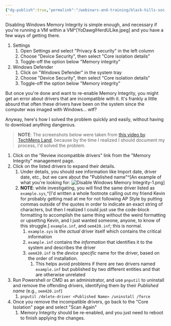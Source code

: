 ```yaml
---
{"dg-publish":true,"permalink":"/webinars-and-training/black-hills-soc-core/labs/disable-windows-memory-integrity/","tags":["VM"],"noteIcon":""}
---
```


Disabling Windows Memory Integrity is simple enough, and necessary if you're running a VM within a VM^[YoDawgIHerdULike.jpeg] and you have a few ways of getting there.
1. Settings
	1. Open Settings and select "Privacy & security" in the left column
	2. Choose "Device Security", then select "Core isolation details"
	3. Toggle-off the option below "Memory integrity"
2. Windows Defender
	1. Click on "Windows Defender" in the system tray
	2. Choose "Device Security", then select "Core isolation details"
	3. Toggle-off the option below "Memory integrity"

But once you're done and want to re-enable Memory Integrity, you might get an error about drivers that are incompatible with it. It's frankly a little absurd that often these drivers have been on the system since the computer was imaged with Windows... wtf?

Anyway, here's how I solved the problem quickly and easily, without having to download anything dangerous.

> **NOTE**: The screenshots below were taken from [this video by TechMens Land](https://www.youtube.com/watch?v=5_IBEGLRdLI), because by the time I realized I should document my process, I'd solved the problem.

1. Click on the "Review incompatible drivers" link from the "Memory Integrity" management page.
2. Click on the listed drivers to expand their details.
	1. Under details, you should see information like Import date, driver date, etc., but we care about the "Published name"^[An example of what you're looking for: ![Disable Windows Memory Integrity-1.png](/img/user/Attachments/Disable%20Windows%20Memory%20Integrity-1.png)]
	2. **NOTE**: while investigating, you will find the same driver listed as `example.sys`,^[I'd written a whole footnote calling out my friend Kevin for probably getting mad at me for not following AP Style by putting commas outside of the quotes in order to indicate an exact string of characters, but then I realized I could just use the code-block formatting to accomplish the same thing without the weird formatting or upsetting Kevin, and I just wanted someone, anyone, to know of this struggle.] `example.inf`, and `oem420.inf`; this is normal.
		1. `example.sys` is the *actual* driver itself which contains the critical information
		2. `example.inf` contains the *information* that identifies it to the system and describes the driver
		3. `oem420.inf` is the *device specific* name for the driver, based on the order of installation.
			1. This helps avoid problems if there are two drivers named `example.inf` but published by two different entities and that are otherwise unrelated
3. Run Powershell or CMD as an administrator, and use `pnputil` to uninstall and remove the offending drivers, identifying them by their *Published name* (e.g., `oem420.inf`)
	1. `pnputil /delete-driver <Published Name> /uninstall /force`
4. Once you remove the incompatible drivers, go back to the "Core Isolation" page and ​select "Scan Again"
	1. Memory Integrity should be re-enabled, and you just need to reboot to finish applying the changes.